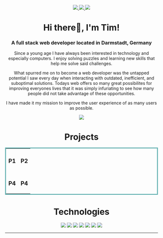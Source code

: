 <p align="center">
  <a href="https://timschiemann.com" target="_blank">
    <img src="https://img.shields.io/static/v1?label=|&message=WEBSITE&color=23555f&style=plastic&logo=react&logo-color=white"/>
  </a>
  <a href="https://www.linkedin.com/in/tim-schiemann/" target="_blank">
    <img src="https://img.shields.io/static/v1?label=|&message=LINKEDIN&color=cdf998&style=plastic&logo=linkedin&logo-color=white"/>
  </a>
  <a href="https://twitter.com/T_S_Coding" target="_blank">
    <img src="https://img.shields.io/static/v1?label=|&message=TWITTER&color=23555f&style=plastic&logo=twitter&logo-color=white"/>
  </a>
</p>

 <h1 align="center">Hi there👋, I'm Tim!</h1>
<h3 align="center">A full stack web developer located in Darmstadt, Germany</h3>

<p align="center">
Since a young age I have always been interested in technology and especially computers. I enjoy solving puzzles and learning new skills that help me solve said challenges.
</p>
<p align="center">
What spurred me on to become a web developer was the untapped potential I saw every day when interacting with outdated, inefficient, and suboptimal solutions. Todays web offers so many great possibilites for improving everyones lives that it was simply infuriating to see how many people did not take advantage of these opportunities.
</p>
<p align="center">
I have made it my mission to improve the user experience of as many users as possible.
</p>

<div align="center">
  <img src="https://github-readme-streak-stats.herokuapp.com?user=brendondsouza&theme=github-dark&hide_border=true&date_format=M%20j%5B%2C%20Y%5D">
</div>


<h1 align="center">Projects</h1>
<table bordercolor="#66b2b2">
  
  <tr>
    <td width="50%" valign="top">
      <h3 align="center">P1</h3>
    </td>
    <td width="50%" valign="top">
      <h3 align="center">P2</h3>        
    </td>
  </tr>
  
  <tr>
    <td width="50%" valign="top">
      <h3 align="center">P4</h3>
    </td>
    <td width="50%" valign="top">
      <h3 align="center">P4</h3>
    </td>
  </tr>
</table>


<h1 align="center">Technologies</h1>


<p align="center">
    <img src="https://img.shields.io/static/v1?label=|&message=HTML5&color=23555f&style=plastic&logo=html5"/>
    <img src="https://img.shields.io/static/v1?label=|&message=CSS3&color=285f65&style=plastic&logo=css3"/>
    <img src="https://img.shields.io/static/v1?label=|&message=JAVASCRIPT&color=3c7f5d&style=plastic&logo=javascript"/>
    <img src="https://img.shields.io/static/v1?label=|&message=NODE.JS&color=bbb111&style=plastic&logo=node.js"/>
    <img src="https://img.shields.io/static/v1?label=|&message=REACT.JS&color=4a935c&style=plastic&logo=react"/>
    <img src="https://img.shields.io/static/v1?label=|&message=MONGO-DB&color=cdd148&style=plastic&logo=mongodb"/>
    <img src="https://img.shields.io/static/v1?label=|&message=GIT&color=cbb148&style=plastic&logo=git"/>
    
---
</p>

